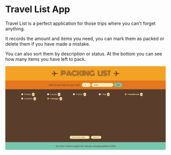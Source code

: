 # Travel List App

Travel List is a perfect application for those trips where you can't forget anything.

It records the amount and items you need, you can mark them as packed or delete them if you have made a mistake.

You can also sort them by description or status.
At the bottom you can see how many items you have left to pack.

![Screenshot](./src/images/travel-list_pc_compress.jpeg)
